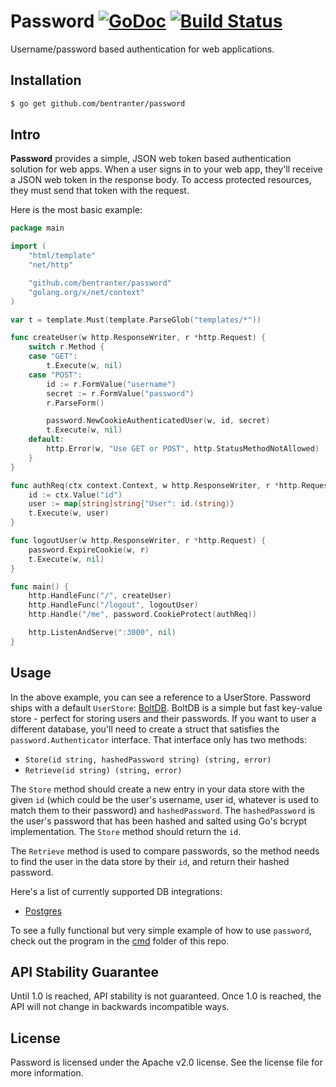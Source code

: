 Password [![GoDoc](https://godoc.org/github.com/bentranter/password?status.svg)](https://godoc.org/github.com/bentranter/password) [![Build Status](https://semaphoreci.com/api/v1/projects/4b4281c9-7095-4547-92b3-902b06b88e9d/645033/badge.svg)](https://semaphoreci.com/bentranter/password)
===

Username/password based authentication for web applications.

Installation
---

```bash
$ go get github.com/bentranter/password
```

Intro
---

**Password** provides a simple, JSON web token based authentication solution for web apps. When a user signs in to your web app, they'll receive a JSON web token in the response body. To access protected resources, they must send that token with the request.

Here is the most basic example:

```go
package main

import (
	"html/template"
	"net/http"

	"github.com/bentranter/password"
	"golang.org/x/net/context"
)

var t = template.Must(template.ParseGlob("templates/*"))

func createUser(w http.ResponseWriter, r *http.Request) {
	switch r.Method {
	case "GET":
		t.Execute(w, nil)
	case "POST":
		id := r.FormValue("username")
		secret := r.FormValue("password")
		r.ParseForm()

		password.NewCookieAuthenticatedUser(w, id, secret)
		t.Execute(w, nil)
	default:
		http.Error(w, "Use GET or POST", http.StatusMethodNotAllowed)
	}
}

func authReq(ctx context.Context, w http.ResponseWriter, r *http.Request) {
	id := ctx.Value("id")
	user := map[string]string{"User": id.(string)}
	t.Execute(w, user)
}

func logoutUser(w http.ResponseWriter, r *http.Request) {
	password.ExpireCookie(w, r)
	t.Execute(w, nil)
}

func main() {
	http.HandleFunc("/", createUser)
	http.HandleFunc("/logout", logoutUser)
	http.Handle("/me", password.CookieProtect(authReq))

	http.ListenAndServe(":3000", nil)
}
```

Usage
---

In the above example, you can see a reference to a UserStore. Password ships with a default `UserStore`: [BoltDB](https://github.com/boltdb/bolt). BoltDB is a simple but fast key-value store - perfect for storing users and their passwords. If you want to user a different database, you'll need to create a struct that satisfies the `password.Authenticator` interface. That interface only has two methods:
- `Store(id string, hashedPassword string) (string, error)`
- `Retrieve(id string) (string, error)`

The `Store` method should create a new entry in your data store with the given `id` (which could be the user's username, user id, whatever is used to match them to their password) and `hashedPassword`. The `hashedPassword` is the user's password that has been hashed and salted using Go's bcrypt implementation. The `Store` method should return the `id`.

The `Retrieve` method is used to compare passwords, so the method needs to find the user in the data store by their `id`, and return their hashed password.

Here's a list of currently supported DB integrations:

- [Postgres](https://github.com/bentranter/postgres-password-client)

To see a fully functional but very simple example of how to use `password`, check out the program in the [cmd](https://github.com/bentranter/password/tree/master/cmd) folder of this repo.

API Stability Guarantee
---

Until 1.0 is reached, API stability is not guaranteed. Once 1.0 is reached, the API will not change in backwards incompatible ways.

License
---

Password is licensed under the Apache v2.0 license. See the license file for more information.
